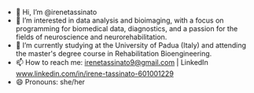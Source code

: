 - 👋 Hi, I’m @irenetassinato
- 👀 I’m interested in data analysis and bioimaging, with a focus on programming for biomedical data, diagnostics, and a passion for the fields of neuroscience and neurorehabilitation. 
- 🌱 I’m currently studying at the University of Padua (Italy) and attending the master's degree course in Rehabilitation Bioengineering.
- 📫 How to reach me: irenetassinato9@gmail.com | LinkedIn www.linkedin.com/in/irene-tassinato-601001229
- 😄 Pronouns: she/her

